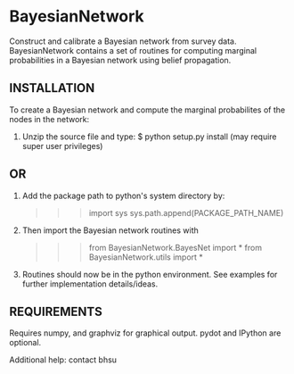BayesianNetwork
===============

Construct and calibrate a Bayesian network from survey data. BayesianNetwork contains a set of routines for computing marginal probabilities in a Bayesian network using belief propagation.


INSTALLATION
----------------------
To create a Bayesian network and compute the marginal probabilites of the nodes in the network:

1) Unzip the source file and type:
        $ python setup.py install
   (may require super user privileges)

OR
--
   	
1) Add the package path to python's system directory by:
	>>> import sys
	>>> sys.path.append(PACKAGE_PATH_NAME)

2) Then import the Bayesian network routines with
	>>> from BayesianNetwork.BayesNet import *
	>>> from BayesianNetwork.utils import *

3) Routines should now be in the python environment. See examples for further implementation details/ideas.

REQUIREMENTS
------------

Requires numpy, and graphviz for graphical output.
pydot and IPython are optional.

Additional help:
contact bhsu
